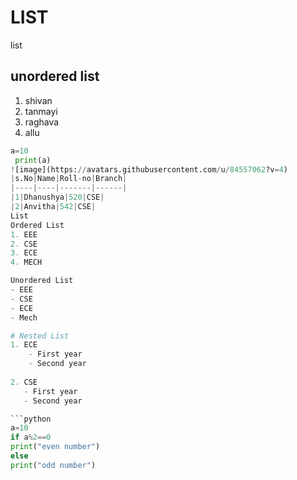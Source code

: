 # LIST
list
## unordered list
1. shivan
2. tanmayi
3. raghava
4. allu
```python code
a=10
 print(a)
![image](https://avatars.githubusercontent.com/u/84557062?v=4)
|s.No|Name|Roll-no|Branch|
|----|----|-------|------|
|1|Dhanushya|520|CSE|
|2|Anvitha|542|CSE|
List
Ordered List
1. EEE
2. CSE
3. ECE
4. MECH

Unordered List
- EEE
- CSE
- ECE
- Mech

# Nested List
1. ECE
    - First year
    - Second year
   
2. CSE
   - First year
   - Second year

```python
a=10
if a%2==0
print("even number")
else
print("odd number")
```
